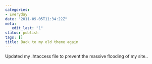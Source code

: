 ```yaml
---
categories:
- Everyday
date: "2011-09-05T11:34:22Z"
meta:
  _edit_last: "1"
status: publish
tags: []
title: Back to my old theme again
---
```

Updated my .htaccess file to prevent the massive flooding of my site..

